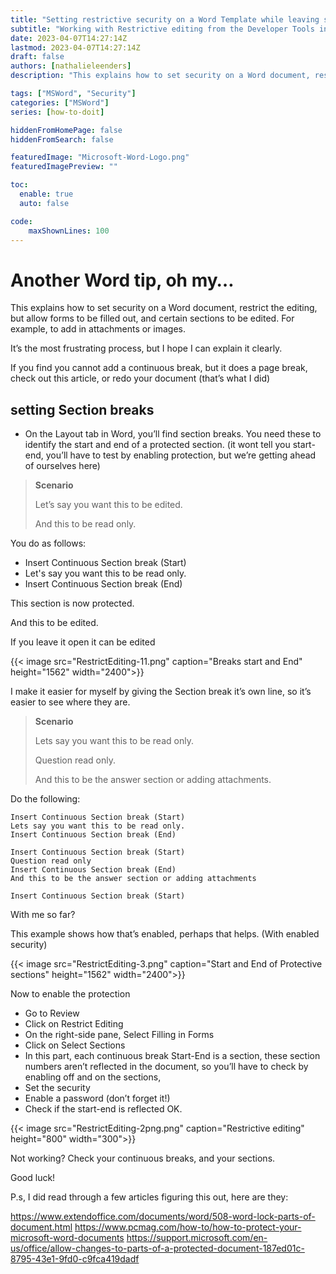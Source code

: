 ```yaml
---
title: "Setting restrictive security on a Word Template while leaving sections open (Restrictive editing)"
subtitle: "Working with Restrictive editing from the Developer Tools in MS Word"
date: 2023-04-07T14:27:14Z
lastmod: 2023-04-07T14:27:14Z
draft: false
authors: [nathalieleenders]
description: "This explains how to set security on a Word document, restrict the editing, but allow forms to be filled out, and certain sections to be edited. For example, to add in attachments or images."

tags: ["MSWord", "Security"]
categories: ["MSWord"]
series: [how-to-doit]

hiddenFromHomePage: false
hiddenFromSearch: false

featuredImage: "Microsoft-Word-Logo.png"
featuredImagePreview: ""

toc:
  enable: true
  auto: false

code:
    maxShownLines: 100
---
```


# Another Word tip, oh my… #

This explains how to set security on a Word document, restrict the editing, but allow forms to be filled out, and certain sections to be edited. For example, to add in attachments or images.

It’s the most frustrating process, but I hope I can explain it clearly.

If you find you cannot add a continuous break, but it does a page break, check out this article, or redo your document (that’s what I did)

## setting Section breaks ##

- On the Layout tab in Word, you’ll find section breaks. You need these to identify the start and end of a protected section.
  (it wont tell you start-end, you’ll have to test by enabling protection, but we’re getting ahead of ourselves here)

> **Scenario**
>
> Let’s say you want this to be edited.
>
> And this to be read only.

You do as follows:

- Insert Continuous Section break (Start)
- Let's say you want this to be read only.
- Insert Continuous Section break (End)

This section is now protected.

And this to be edited.

If you leave it open it can be edited

{{< image src="RestrictEditing-11.png" caption="Breaks start and End" height="1562" width="2400">}}

I make it easier for myself by giving the Section break it’s own line, so it’s easier to see where they are.

> **Scenario**
>
> Lets say you want this to be read only.
>
> Question read only.
>
> And this to be the answer section or adding attachments.

Do the following:

    Insert Continuous Section break (Start)
    Lets say you want this to be read only.
    Insert Continuous Section break (End)

    Insert Continuous Section break (Start)
    Question read only
    Insert Continuous Section break (End)
    And this to be the answer section or adding attachments

    Insert Continuous Section break (Start)

With me so far?

This example shows how that’s enabled, perhaps that helps. (With enabled security)

{{< image src="RestrictEditing-3.png" caption="Start and End of Protective sections" height="1562" width="2400">}}

Now to enable the protection

- Go to Review
- Click on Restrict Editing
- On the right-side pane, Select Filling in Forms
- Click on Select Sections
- In this part, each continuous break Start-End is a section, these section numbers aren’t reflected in the document, so you’ll have to check by enabling off and on the sections,
- Set the security
- Enable a password (don’t forget it!)
- Check if the start-end is reflected OK.

{{< image src="RestrictEditing-2png.png" caption="Restrictive editing" height="800" width="300">}}

Not working? Check your continuous breaks, and your sections.

Good luck!

P.s, I did read through a few articles figuring this out, here are they:

<https://www.extendoffice.com/documents/word/508-word-lock-parts-of-document.html>
<https://www.pcmag.com/how-to/how-to-protect-your-microsoft-word-documents>
<https://support.microsoft.com/en-us/office/allow-changes-to-parts-of-a-protected-document-187ed01c-8795-43e1-9fd0-c9fca419dadf>
